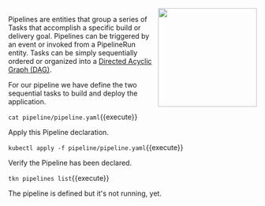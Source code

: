 <img align="right" src="/javajon/courses/kubernetes-pipelines/tekton/assets/dag.png" width="200">

Pipelines are entities that group a series of Tasks that accomplish a specific build or delivery goal. Pipelines can be triggered by an event or invoked from a PipelineRun entity. Tasks can be simply sequentially ordered or organized into a [Directed Acyclic Graph (DAG)](https://en.wikipedia.org/wiki/Directed_acyclic_graph).

For our pipeline we have define the two sequential tasks to build and deploy the application.

`cat pipeline/pipeline.yaml`{{execute}}

Apply this Pipeline declaration.

`kubectl apply -f pipeline/pipeline.yaml`{{execute}}

Verify the Pipeline has been declared.

`tkn pipelines list`{{execute}}

The pipeline is defined but it's not running, yet.
